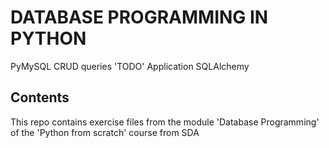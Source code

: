 # DATABASE PROGRAMMING IN PYTHON
PyMySQL
CRUD queries
'TODO' Application
SQLAlchemy

## Contents
This repo contains exercise files from the module 'Database Programming' of the 'Python from scratch' course from SDA